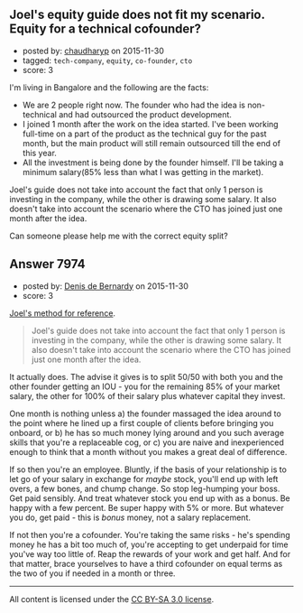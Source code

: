 ## Joel's equity guide does not fit my scenario. Equity for a technical cofounder?

- posted by: [chaudharyp](https://stackexchange.com/users/3770207/chaudharyp) on 2015-11-30
- tagged: `tech-company`, `equity`, `co-founder`, `cto`
- score: 3

<p>I'm living in Bangalore and the following are the facts:</p>

<ul>
<li>We are 2 people right now. The founder who had the idea is non-technical and had outsourced the product development. </li>
<li>I joined 1 month after the work on the idea started. I've been working full-time on a part of the product as the technical guy for the past month, but the main product will still remain outsourced till the end of this year.</li>
<li>All the investment is being done by the founder himself. I'll be taking a minimum salary(85% less than what I was getting in the market).</li>
</ul>

<p>Joel's guide does not take into account the fact that only 1 person is investing in the company, while the other is drawing some salary. It also doesn't take into account the scenario where the CTO has joined just one month after the idea.</p>

<p>Can someone please help me with the correct equity split?</p>



## Answer 7974

- posted by: [Denis de Bernardy](https://stackexchange.com/users/182468/denis-de-bernardy) on 2015-11-30
- score: 3

<p><a href="https://startups.stackexchange.com/questions/1885/how-much-equity-should-a-partner-with-a-short-term-commitment-be-entitled-to/1886#1886">Joel's method for reference</a>.</p>

<blockquote>
  <p>Joel's guide does not take into account the fact that only 1 person is investing in the company, while the other is drawing some salary. It also doesn't take into account the scenario where the CTO has joined just one month after the idea.</p>
</blockquote>

<p>It actually does. The advise it gives is to split 50/50 with both you and the other founder getting an IOU - you for the remaining 85% of your market salary, the other for 100% of their salary plus whatever capital they invest.</p>

<p>One month is nothing unless a) the founder massaged the idea around to the point where he lined up a first couple of clients before bringing you onboard, or b) he has so much money lying around and you such average skills that you're a replaceable cog, or c) you are naive and inexperienced enough to think that a month without you makes a great deal of difference.</p>

<p>If so then you're an employee. Bluntly, if the basis of your relationship is to let go of your salary in exchange for <em>maybe</em> stock, you'll end up with left overs, a few bones, and chump change. So stop leg-humping your boss. Get paid sensibly. And treat whatever stock you end up with as a bonus. Be happy with a few percent. Be super happy with 5% or more. But whatever you do, get paid - this is <em>bonus</em> money, not a salary replacement.</p>

<p>If not then you're a cofounder. You're taking the same risks - he's spending money he has a bit too much of, you're accepting to get underpaid for time you've way too little of. Reap the rewards of your work and get half. And for that matter, brace yourselves to have a third cofounder on equal terms as the two of you if needed in a month or three.</p>




---

All content is licensed under the [CC BY-SA 3.0 license](https://creativecommons.org/licenses/by-sa/3.0/).
